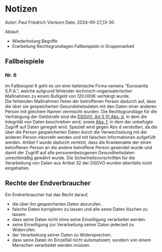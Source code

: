 # Notizen

Autor: Paul Friedrich Vierkorn
Date: 2024-09-27_13-30

Ablauf:

- Wiederholung Begriffe
- Erarbeitung Rechtsgrundlagen Fallbeispiele in Gruppenarbeit

## Fallbeispiele

### Nr. 6

Im Fallbeispiel 6 geht es um eine italienische Firma namens "Eurosanità S.P.A.", welche aufgrund fehlender technisch-organisatorischer Maßnahmen zu einem Bußgeld von 120.000€ verhängt wurde.  
Die fehlenden Maßnahmen fielen der betroffenen Person dadurch auf, dass die über sie gespeicherten Gesundsheitsdaten mit den Daten einer anderen Person mit gleichem Namen vermischt wurden.
Die Rechtsgrundlage für die Verhängung der Geldstrafe sind die [DSGVO, Art 5 §1 Abs. d](https://www.dsgvo-portal.de/dsgvo_artikel_5.php), in dem die Integrität von Daten beschrieben wird, sowie [Abs. f](https://www.dsgvo-portal.de/dsgvo_artikel_5.php), in dem der unbefugte Zugriff auf Daten geregelt wird.
Speziell wird gegen Abs d verstoßen, da die über die Person gespeicherten Daten durch die Verwechselung mit der anderen Person inkorrekt werden und mit falschen Informationen aufgefüllt werden.
Artikel f wurde dadurch verletzt, dass die Krankenakte der einen betroffenen Person an die andere betroffene Person gesendet wurde und damit der Zugriff auf alle personenbezogenen Gesundheitsdaten unrechtmäßig gewährt wurde.
Die Sicherheitsvorschriften für die Verarbeitung von Daten aus Artikel 32 der DSGVO wurden ebenfalls nicht eingehalten.

## Rechte der Endverbraucher

Ein Endverbraucher hat das Recht darauf, 

- die über ihn gespeicherten Daten abzurufen.
- falsche Daten korrigieren zu lassen und alle seine Daten löschen zu lassen.
- dass seine Daten nicht ohne seine Einwilligung verarbeitet werden.
- seine Einwilligung zur Verarbeitung seiner Daten jederzeit zu Widerrufen.
- der Verarbeitung seiner Daten zu Widersprechen.
- dass seine Daten im Einzelfall nicht automatisiert, sondern von einem Menschen verarbeitet werden müssen.
